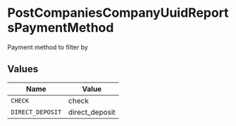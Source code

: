 # PostCompaniesCompanyUuidReportsPaymentMethod

Payment method to filter by


## Values

| Name             | Value            |
| ---------------- | ---------------- |
| `CHECK`          | check            |
| `DIRECT_DEPOSIT` | direct_deposit   |